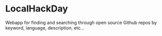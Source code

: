 # LocalHackDay
Webapp for finding and searching through open source Github repos by keyword, language, description, etc...
